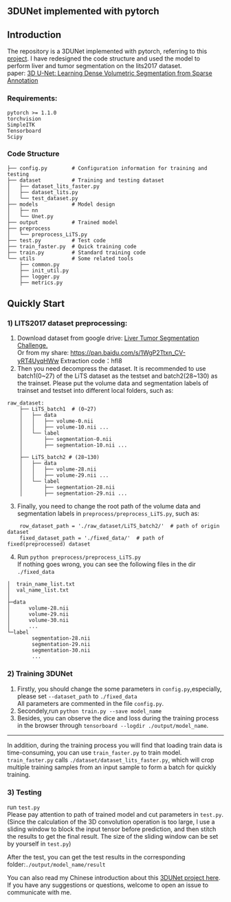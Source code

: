 ## 3DUNet implemented with pytorch

## Introduction
The repository is a 3DUNet implemented with pytorch, referring to 
this [project](https://github.com/panxiaobai/lits_pytorch).
 I have redesigned the code structure and used the model to perform liver and tumor segmentation on the lits2017 dataset.  
paper: [3D U-Net: Learning Dense Volumetric Segmentation from Sparse Annotation](https://lmb.informatik.uni-freiburg.de/Publications/2016/CABR16/cicek16miccai.pdf)
### Requirements:  
```angular2
pytorch >= 1.1.0
torchvision
SimpleITK
Tensorboard
Scipy
```
### Code Structure
```angular2
├── config.py        # Configuration information for training and testing
├── dataset          # Training and testing dataset
│   ├── dataset_lits_faster.py 
│   ├── dataset_lits.py
│   └── test_dataset.py
├── models           # Model design
│   ├── nn
│   └── Unet.py
├── output           # Trained model
├── preprocess
│   └── preprocess_LiTS.py
├── test.py          # Test code
├── train_faster.py  # Quick training code
├── train.py         # Standard training code
└── utils            # Some related tools
    ├── common.py
    ├── init_util.py
    ├── logger.py
    ├── metrics.py
```
## Quickly Start
### 1) LITS2017 dataset preprocessing: 
1. Download dataset from google drive: [Liver Tumor Segmentation Challenge.](https://drive.google.com/drive/folders/0B0vscETPGI1-Q1h1WFdEM2FHSUE)  
Or from my share: https://pan.baidu.com/s/1WgP2Ttxn_CV-yRT4UyqHWw 
Extraction code：hfl8   
2. Then you need decompress the dataset. It is recommended to use batch1(0\~27) of the LiTS dataset as the testset
 and batch2(28\~130) as the trainset. Please put the volume data and segmentation labels of trainset and testset into different local folders, 
such as:  
```
raw_dataset:
    ├── LiTS_batch1  # (0~27)
    │   ├── data
    │   │   ├── volume-0.nii
    │   │   ├── volume-10.nii ...
    │   └── label
    │       ├── segmentation-0.nii
    │       ├── segmentation-10.nii ...
    │       
    ├── LiTS_batch2 # (28~130)
    │   ├── data
    │   │   ├── volume-28.nii
    │   │   ├── volume-29.nii ...
    │   └── label
    │       ├── segmentation-28.nii
    │       ├── segmentation-29.nii ...
```
3. Finally, you need to change the root path of the volume data and segmentation labels in `preprocess/preprocess_LiTS.py`, such as:
```
    row_dataset_path = './raw_dataset/LiTS_batch2/'  # path of origin dataset
    fixed_dataset_path = './fixed_data/'  # path of fixed(preprocessed) dataset
```   
4. Run `python preprocess/preprocess_LiTS.py`   
If nothing goes wrong, you can see the following files in the dir `./fixed_data`
```angular2
│  train_name_list.txt
│  val_name_list.txt
│
├─data
│      volume-28.nii
│      volume-29.nii
│      volume-30.nii
│      ...
└─label
        segmentation-28.nii
        segmentation-29.nii
        segmentation-30.nii
        ...
```  
### 2) Training 3DUNet
1. Firstly, you should change the some parameters in `config.py`,especially, please set `--dataset_path` to `./fixed_data`  
All parameters are commented in the file `config.py`. 
2. Secondely,run `python train.py --save model_name`  
3. Besides, you can observe the dice and loss during the training process 
in the browser through `tensorboard --logdir ./output/model_name`. 
---
In addition, during the training process you will 
find that loading train data is time-consuming, 
you can use `train_faster.py` to train model. `train_faster.py` calls `./dataset/dataset_lits_faster.py`,
 which will crop multiple training samples from an input sample to form a batch for quickly training.    
### 3) Testing  
run `test.py`  
Please pay attention to path of trained model and cut parameters in `test.py`.   
(Since the calculation of the 3D convolution operation is too large,
 I use a sliding window to block the input tensor before prediction, and then stitch the results to get the final result.
 The size of the sliding window can be set by yourself in `test.py`)  

After the test, you can get the test results in the corresponding folder:`./output/model_name/result`

You can also read my Chinese
 introduction about this [3DUNet project here](https://zhuanlan.zhihu.com/p/113318562).    
If you have any suggestions or questions, 
welcome to open an issue to communicate with me.  